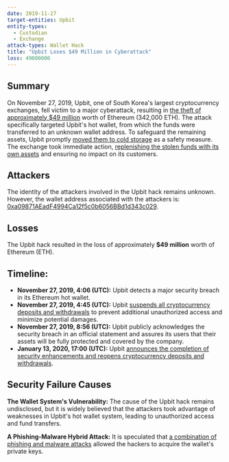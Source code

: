 ```yaml
---
date: 2019-11-27
target-entities: Upbit
entity-types:
  - Custodian
  - Exchange
attack-types: Wallet Hack
title: "Upbit Loses $49 Million in Cyberattack"
loss: 49000000
---
```


## Summary

On November 27, 2019, Upbit, one of South Korea's largest cryptocurrency exchanges, fell victim to a major cyberattack, resulting in [the theft of approximately $49 million](https://www.coindesk.com/markets/2019/11/27/upbit-is-the-seventh-major-crypto-exchange-hack-of-2019/) worth of Ethereum (342,000 ETH). The attack specifically targeted Upbit's hot wallet, from which the funds were transferred to an unknown wallet address. To safeguard the remaining assets, Upbit promptly [moved them to cold storage](https://www.coindesk.com/markets/2020/01/14/upbit-exchange-resumes-ether-services-months-after-49m-hack/) as a safety measure. The exchange took immediate action, [replenishing the stolen funds with its own assets](https://upbit.com/service_center/notice?id=1085) and ensuring no impact on its customers.

## Attackers

The identity of the attackers involved in the Upbit hack remains unknown. However, the wallet address associated with the attackers is: [0xa09871AEadF4994Ca12f5c0b6056BBd1d343c029](https://etherscan.io/address/a09871aeadf4994ca12f5c0b6056bbd1d343c029).

## Losses

The Upbit hack resulted in the loss of approximately **$49 million** worth of Ethereum (ETH).

## Timeline:

- **November 27, 2019, 4:06 (UTC):** Upbit detects a major security breach in its Ethereum hot wallet.
- **November 27, 2019, 4:45 (UTC):** Upbit [suspends all cryptocurrency deposits and withdrawals](https://sg.upbit.com/service_center/notice?id=2310) to prevent additional unauthorized access and minimize potential damages.
- **November 27, 2019, 8:56 (UTC):** Upbit publicly acknowledges the security breach in an official statement and assures its users that their assets will be fully protected and covered by the company.
- **January 13, 2020, 17:00 (UTC):** Upbit [announces the completion of security enhancements and reopens cryptocurrency deposits and withdrawals](https://sg.upbit.com/service_center/notice?id=2333).

## Security Failure Causes

**The Wallet System's Vulnerability:** The cause of the Upbit hack remains undisclosed, but it is widely believed that the attackers took advantage of weaknesses in Upbit's hot wallet system, leading to unauthorized access and fund transfers.

**A Phishing-Malware Hybrid Attack:** It is speculated that [a combination of phishing and malware attacks](https://medium.com/@Web3verseAcad/breaking-down-the-upbit-heist-everything-you-need-to-know-556617c31c22) allowed the hackers to acquire the wallet's private keys.
